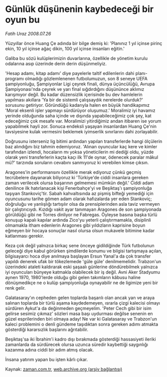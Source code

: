 # Günlük düşünenin kaybedeceği bir oyun bu

*Fatih Uraz 2008.07.26*

<tr><td class="metin" colspan="2" style="padding-top: 20px; padding-left: 5px; padding-right: 10px;">Yüzyıllar önce Huang Çe adında bir bilge demiş ki: 'Planınız 1 yıl içinse pirinç ekin, 10 yıl içinse ağaç dikin, 100 yıl içinse insanları eğitin.'</td></tr><tr><td class="metin" colspan="2" style="padding-top: 20px; padding-left: 5px; padding-right: 10px;"><p>Galiba bu sözü kulüplerimizin duvarlarına, özellikle de yönetim kurulu odalarına asıp üzerinde derin derin düşünmeliyiz.
<p>'Hesap adamı, kitap adamı' diye payelerle taltif edilenlerin dahi planı-programı olmadığı gözlemlenenen futbolumuzun, son 8 seneye UEFA şampiyonluğu, Şampiyonlar Ligi çeyrek finali, dünya üçüncülüğü, Avrupa Şampiyonası'nda çeyrek ve yarı final sığdırdığını düşününce aklımız karışmıyor değil. Bu kadar düzensizlik içerisinde bu dev hamlelerin yapılması akıllara 'Ya bir de sistemli çalışsaydık nerelerde olurduk?' sorusunu getiriyor. Göründüğü kadarıyla halen en büyük handikapımız 'Moral eksenli işler yapmayı sürdürüyor oluşumuz.' Moralimiz iyi havamız yerinde olduğunda saha içinde ve dışında yapabileceğimiz çok şey, kat edeceğimiz çok mesafe var. Moralimizi yitirdiğimiz andan itibaren ise yorum yapabilmek hayli zor. Sonuca endeksli yaşayan insanlardan Huang Çe'nin tavsiyesine kulak vermesini beklemek iyimserlik sınırlarını dahi zorlayabilir.
<p>Doğrusunu isterseniz lig bitimi ardından yapılan transferlerde hangi ölçülerin baz alındığını biz tahmin edemiyoruz. 'Alınan oyuncular kaç kere ve kimler tarafından izlendi, hocaların mı yoksa yöneticilerin mi dediği oldu, yüzde olarak yeni transferlerin kaçta kaçı ilk 11'de oynar, ödenecek paralar mâkul mü?' tarzında soruların cevabını sanmıyoruz ki verebilen kimse çıksın. 
<p>Aragones'in performansını özellikle merak ediyoruz çünkü geçmiş tecrübelere dayanarak biliyoruz ki 'Türkiye'de ciddi insanlara gereken zaman verilecek olursa başarının gelmemesi mümkün değil.' Ciddi adam denilince ilk hatırlanacak kişi Fenerbahçe'yi ve Beşiktaş'ı şampiyonluğa taşıyan Stankoviç'tir. Sabah kahvaltısında az pişmiş bifteği yemediği için oyuncusunu tarihe gömen adam olarak hafızalarda yer eden Stankoviç; doğruluğu ve yanlışlığı tartışılır olsa da prensiplerinden asla taviz vermeyen bir çalıştırıcıydı. Kızdığı vakit ayar tanımayan Aragones de son şampiyonada görüldüğü gibi ne Torres dinliyor ne Fabregas. Öyleyse basına başka türlü konuşup kapalı kapılar ardında Zico'yu yeterli çalıştırmamakla, disiplinli olmamakla itham edenlerin Aragones gibi yıldızların kaprisine boyun eğmeyen bir hocaya sonuçlar nasıl olursa olsun mukavele bitimine kadar katlanması gerekir. 
<p>Keza çok değil yalnızca birkaç sene önceye gidildiğinde Türk futbolunun geleceği diye kabul görürken şimdilerde konumu ve bilgisi tartışmaya açılan, bilgisayarcı hoca diye anılmaya başlayan Ersun Yanal'a da çok transfer yapıldı denerek ufak bir tökezlemede 'güle güle' denilmemelidir. Trabzon'un üzerindeki ataleti kaldırarak eski şaşaalı günlerine döndürebilmek yalnızca iyi oyuncuları bünyeye katmakla olabilecek bir iş değil. Avni Aker Stadyumu aynen 1970, 1980'lerde olduğu gibi gelen takımların kâbusu haline dönüşmedikçe ne o kulüp şampiyonluğa oynayabilir ne de ligimize yeni bir renk gelir.
<p>Galatasaray'ın cepheden gelen toplarda başarılı olan ancak yan ve araya salınan toplarda bir türlü aşama kaydedemeyen, ısrarla çizgi kalecisi olmayı sürdüren Aykut'a da değinmeden geçmeyelim. 'Peter Cech gibi bir isim gelirse sesimiz çıkmaz' sözleri masa başı uydurması değilse senenin en güzel esprilerinden biri olmaya aday! Ne var ki Galatasaray ve Trabzon'un kaleci problemini o denli gündeme taşıdıktan sonra gereken adımı atmakta gösterdiği kararsızlık başlarını ağrıtabilir.
<p>Beşiktaş'sa iki İbrahim'i kadro dışı bırakmada gösterdiği hassasiyeti ileriki zamanlarda da sürdürecek olursa uzunca süredir kaybettiği saygınlığı kazanma adına ciddi bir adım atmış olacak. 
<p> İnsana yatırım yapan bu işten kârlı çıkar.<br/></p></p></p></p></p></p></p></p></td></tr>

Kaynak: [zaman.com.tr](http://zaman.com.tr/yazar.do?yazino=718574), [web.archive.org (arşiv bağlantısı)](http://web.archive.org/web/20080828123826/http://zaman.com.tr:80/yazar.do?yazino=718574)

